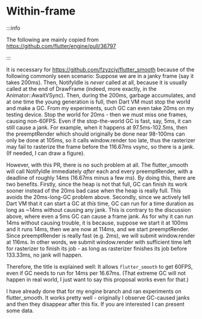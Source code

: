 # Within-frame

:::info

The following are mainly copied from https://github.com/flutter/engine/pull/36797

:::

It is necessary for https://github.com/fzyzcjy/flutter_smooth because of the following commonly seen scenario: Suppose we are in a janky frame (say it takes 200ms). Then, NotifyIdle is *never* called at all, because it is usually called at the end of DrawFrame (indeed, more exactly, in the Animator::AwaitVSync). Then, during the 200ms, garbage accumulates, and at one time the young generation is full, then Dart VM must stop the world and make a GC. From my experiments, such GC can even take 20ms on my testing device. Stop the world for 20ms - then we must miss one frames, causing non-60FPS. Even if the stop-the-world GC is fast, say, 5ms, it can still cause a jank. For example, when it happens at 97.5ms-102.5ms, then the preemptRender which should originally be done near 98-100ms can only be done at 105ms, so it calls window.render too late, thus the rasterizer may fail to rasterize the frame before the 116.67ms vsync, so there is a jank. (If needed, I can draw a figure).

However, with this PR, there is no such problem at all. The flutter_smooth will call NotifyIdle immediately *after* each and every preemptRender, with a deadline of roughly 14ms (16.67ms minus a few ms). By doing this, there are two benefits. Firstly, since the heap is not that full, GC can finish its work sooner instead of the 20ms bad case when the heap is really full. This avoids the 20ms-long-GC problem above. Secondly, since we actively tell Dart VM that it can start a GC at *this* time, GC can run for a time duration as long as ~14ms without causing any jank. This is contrary to the discussion above, where even a 5ms GC can cause a frame jank. As for why it can run 14ms without causing trouble, it is because, suppose we start it at 100ms and it runs 14ms, then we are now at 114ms, and we start preemptRender. Since preemptRender is really fast (e.g. 2ms), we will submit window.render at 116ms. In other words, we submit window.render with sufficient time left for rasterizer to finish its job - as long as rasterizer finishes its job before 133.33ms, no jank will happen.

Therefore, the title is explained well: It allows `flutter_smooth` to get 60FPS, even if GC needs to run for 14ms per 16.67ms. (That extreme GC will not happen in real world, I just want to say this proposal works even for that.)

I have already done that for my engine branch and ran experiments on flutter_smooth. It works pretty well - originally I observe GC-caused janks and then they disappear after this fix. If you are interested I can present some data.